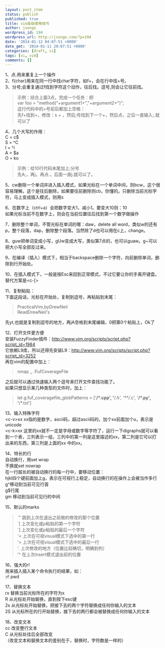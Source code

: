 ```yaml
---
layout: post_item
status: publish
published: true
title: vim高级使用技巧
author: jsongo
wordpress_id: 194
wordpress_url: http://jsongo.com/?p=194
date: '2014-01-12 04:07:51 +0800'
date_gmt: '2014-01-11 20:07:51 +0800'
categories: [draft, vi]
tags: [vi, vim]
comments: []
---
```

1、点.用来重复上一个操作  
2、f{char}用来在同一行中找char字符，如f+，会在行中找+号。  
3、分号;会重复通过f找到字符这个动作，往后找。逗号,则会让它往前找。 


> 示例：综合上面3点，完成一个任务：把  
> var foo = "method("+argument1+","+argument2+")";  
> 这行代码中的+号前后都加上空格：  
> 先f+找到+，修改：s + ，然后;号找到下一个+，然后点，之后一直输入;.就可以了

4、几个大写的作用：  
C   =   c$  
S   =   ^C  
I   =   ^i  
A   =   $a  
O   =   ko  

> 示例：给10行代码末尾加上;分号  
> 先A;<Esc>，再j，再点.，后面一直j.就可以了。  

5、cw删除一个单词并进入插入模式，如果光标在一个单词中间，则bcw，这个很容易理解。这个是往后删除，如果要往前删除则cb，你懂的。只删除当前光标字符，马上变成插入模式，则用s  

6、在数字上<c-a>（ctrl+a）会把数字变大1，<c-x>减小1。要变大10则：10<c-a>  
如果光标当前不在数字上，则会在当前位置往后找到第一个数字做操作  

7、删除整个单词，不管光标在单词的哪：daw，delete all word，类似w的还有p，整个段落，dap，删除整个段落。当然除了d也可以用在c上，change。  

8、guw把单词变成小写，gUw变成大写，类似第7点的，也可以guaw。g~可以把大小写全部反过来。  

9、在编译（插入）模式下，<c-h>相当于backspace删除一个字符，<c-w>向前删除单词，<c-u>删除到行开始处。  

10、在插入模式下，一般是按Esc来回到正常模式，不过它要让你的手离开键盘。替代方案是<c-[>  

11、复制粘贴：  
下面这段话，光标在开始处，复制到逗号，再粘贴到末尾：  

> PracticalVim,byDrewNeil  
> ReadDrewNeil's 

先yt,也就是复制到逗号的地方，再jA空格到末尾编辑，<c-r>0把第0个粘贴上，Ok了  

12、打开文件更方便  
安装FuzzyFinder插件：http://www.vim.org/scripts/script.php?script_id=1984  
它依赖L9库，所以还得先安装L9：http://www.vim.org/scripts/script.php?script_id=3252  
再在vim的配置中加上：  

> nmap ,, :FufCoverageFile <cr> 

之后就可以通过快速输入两个逗号来打开文件查找功能了。  
如果只想显示某几种类型的文件时，加上：  

> let g:fuf_coveragefile_globPatterns = ['**/*.cpp', '**/*.h', '**/*.c', '**/*.py', '**/*.txt'] 

13、输入特殊字符  
\<c-v\>xx      xx指的是数字，ascii码，超过ascii码的，加个xx前面加个u，表示是unicode  
\<c-k\>xx      这里的xx就不一定是字母或数字等字符了，运行一下digraphs就可以看到一个表，三列表示一组，三列中的第一列是这里描述的xx，第二列是它可以打出来的东西，第三列是上面的<c-v>xx   中的xx。   

14、特长的行  
自动换行，用set wrap  
不换就set nowrap  
在一行超长的被自动换行的每一行中，要移动位置：  
hjkl四个键前面加上g，表示在可视行上稳定，自动换行的在操作上会被当作多行  
g^移动到当前可见行首  
g$行尾  
gm 移动到当前可见行的中间   

15、默认的marks  

> \`"  跳到上次在退出之前做的修改的那个位置  
> \`[  上次变化或p粘贴的第一个字符  
> \`]  上次变化或p粘贴的最后一个字符  
> \'<  上次在可视visual模式下选中的第一行  
> \'>  上次在可视visual模式下选中的最后一行  
> \'.   上次修改的地方（位置比较确切，明确到列）  
> \'^  在上次insert模式退出前的位置 


16、强大的r!  
用来插入插入某个命令执行的结果，如：  
:r! pwd   

17、替换文本  
rx   替换当前光标所在的字符为x  
R    从光标处开始替换，直到按下esc键  
2s   从光标处开始替换，把接下去的两个字符替换成任何你输入的文本  
2S  从光标所在的行开始替换，接下去的两行都会被替换成任何你输入的文本   

18、改变文本  
cc  改变整行文本  
C   从光标处往后全部改变  
（改变文本和替换文本的差别在于，替换时，字符数是一样的）  
   
